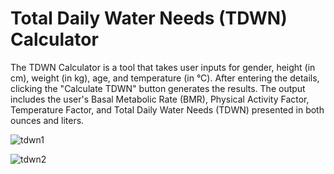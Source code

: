 # Total Daily Water Needs (TDWN) Calculator

The TDWN Calculator is a tool that takes user inputs for gender, height (in cm), weight (in kg), age, and temperature (in °C).  After entering the details, clicking the "Calculate TDWN" button generates the results. The output includes the user's Basal Metabolic Rate (BMR), Physical Activity Factor, Temperature Factor, and Total Daily Water Needs (TDWN) presented in both ounces and liters.

![tdwn1](https://github.com/user-attachments/assets/27328d83-deb3-4d4a-959b-8b1dcf5a42ff)

![tdwn2](https://github.com/user-attachments/assets/e153e3eb-bf15-47c0-a76a-297efb6793aa)
